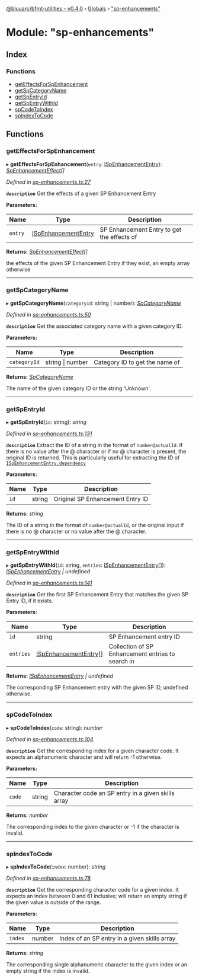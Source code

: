 [@bluuarc/bfmt-utilities - v0.4.0](../README.md) › [Globals](../globals.md) › ["sp-enhancements"](_sp_enhancements_.md)

# Module: "sp-enhancements"

## Index

### Functions

* [getEffectsForSpEnhancement](_sp_enhancements_.md#geteffectsforspenhancement)
* [getSpCategoryName](_sp_enhancements_.md#getspcategoryname)
* [getSpEntryId](_sp_enhancements_.md#getspentryid)
* [getSpEntryWithId](_sp_enhancements_.md#getspentrywithid)
* [spCodeToIndex](_sp_enhancements_.md#spcodetoindex)
* [spIndexToCode](_sp_enhancements_.md#spindextocode)

## Functions

###  getEffectsForSpEnhancement

▸ **getEffectsForSpEnhancement**(`entry`: [ISpEnhancementEntry](../interfaces/_datamine_types_.ispenhancemententry.md)): *[SpEnhancementEffect](_datamine_types_.md#spenhancementeffect)[]*

*Defined in [sp-enhancements.ts:27](https://github.com/BluuArc/bfmt-utilities/blob/master/src/sp-enhancements.ts#L27)*

**`description`** Get the effects of a given SP Enhancement Entry

**Parameters:**

Name | Type | Description |
------ | ------ | ------ |
`entry` | [ISpEnhancementEntry](../interfaces/_datamine_types_.ispenhancemententry.md) | SP Enhancement Entry to get the effects of |

**Returns:** *[SpEnhancementEffect](_datamine_types_.md#spenhancementeffect)[]*

the effects of the given SP Enhancement Entry if they exist, an empty array otherwise

___

###  getSpCategoryName

▸ **getSpCategoryName**(`categoryId`: string | number): *[SpCategoryName](../enums/_datamine_types_.spcategoryname.md)*

*Defined in [sp-enhancements.ts:50](https://github.com/BluuArc/bfmt-utilities/blob/master/src/sp-enhancements.ts#L50)*

**`description`** Get the associated category name with a given category ID.

**Parameters:**

Name | Type | Description |
------ | ------ | ------ |
`categoryId` | string &#124; number | Category ID to get the name of |

**Returns:** *[SpCategoryName](../enums/_datamine_types_.spcategoryname.md)*

The name of the given category ID or the string 'Unknown'.

___

###  getSpEntryId

▸ **getSpEntryId**(`id`: string): *string*

*Defined in [sp-enhancements.ts:131](https://github.com/BluuArc/bfmt-utilities/blob/master/src/sp-enhancements.ts#L131)*

**`description`** Extract the ID of a string in the format of `number@actualId`. If there
is no value after the @ character or if no @ character is present, the original ID is returned.
This is particularly useful for extracting the ID of [`ISpEnhancementEntry.dependency`](../interfaces/_datamine_types_.ispenhancemententry.md#optional-dependency)

**Parameters:**

Name | Type | Description |
------ | ------ | ------ |
`id` | string | Original SP Enhancement Entry ID |

**Returns:** *string*

The ID of a string in the format of `number@actualId`, or the original input if
there is no @ character or no value after the @ character.

___

###  getSpEntryWithId

▸ **getSpEntryWithId**(`id`: string, `entries`: [ISpEnhancementEntry](../interfaces/_datamine_types_.ispenhancemententry.md)[]): *[ISpEnhancementEntry](../interfaces/_datamine_types_.ispenhancemententry.md) | undefined*

*Defined in [sp-enhancements.ts:141](https://github.com/BluuArc/bfmt-utilities/blob/master/src/sp-enhancements.ts#L141)*

**`description`** Get the first SP Enhancement Entry that matches the given SP Entry ID, if it exists.

**Parameters:**

Name | Type | Description |
------ | ------ | ------ |
`id` | string | SP Enhancement entry ID |
`entries` | [ISpEnhancementEntry](../interfaces/_datamine_types_.ispenhancemententry.md)[] | Collection of SP Enhancement entries to search in |

**Returns:** *[ISpEnhancementEntry](../interfaces/_datamine_types_.ispenhancemententry.md) | undefined*

The corresponding SP Enhancement entry with the given SP ID, undefined otherwise.

___

###  spCodeToIndex

▸ **spCodeToIndex**(`code`: string): *number*

*Defined in [sp-enhancements.ts:104](https://github.com/BluuArc/bfmt-utilities/blob/master/src/sp-enhancements.ts#L104)*

**`description`** Get the corresponding index for a given character code.
It expects an alphanumeric character and will return -1 otherwise.

**Parameters:**

Name | Type | Description |
------ | ------ | ------ |
`code` | string | Character code an SP entry in a given skills array |

**Returns:** *number*

The corresponding index to the given character or -1 if the
character is invalid.

___

###  spIndexToCode

▸ **spIndexToCode**(`index`: number): *string*

*Defined in [sp-enhancements.ts:78](https://github.com/BluuArc/bfmt-utilities/blob/master/src/sp-enhancements.ts#L78)*

**`description`** Get the corresponding character code for a given index.
It expects an index between 0 and 61 inclusive; will return an empty string if
the given value is outside of the range.

**Parameters:**

Name | Type | Description |
------ | ------ | ------ |
`index` | number | Index of an SP entry in a given skills array |

**Returns:** *string*

The corresponding single alphanumeric character to the given index
or an empty string if the index is invalid.
